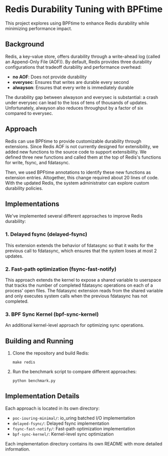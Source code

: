 # Redis Durability Tuning with BPFtime

This project explores using BPFtime to enhance Redis durability while minimizing performance impact.

## Background

Redis, a key-value store, offers durability through a write-ahead log (called an Append-Only File (AOF)). By default, Redis provides three durability configurations that tradeoff durability and performance overhead:

- **no AOF**: Does not provide durability
- **everysec**: Ensures that writes are durable every second
- **alwayson**: Ensures that every write is immediately durable

The durability gap between alwayson and everysec is substantial: a crash under everysec can lead to the loss of tens of thousands of updates. Unfortunately, alwayson also reduces throughput by a factor of six compared to everysec.

## Approach

Redis can use BPFtime to provide customizable durability through extensions. Since Redis AOF is not currently designed for extensibility, we added new functions to the source code to support extensibility. We defined three new functions and called them at the top of Redis's functions for write, fsync, and fdatasync.

Then, we used BPFtime annotations to identify these new functions as extension entries. Altogether, this change required about 20 lines of code. With the updated Redis, the system administrator can explore custom durability policies.

## Implementations

We've implemented several different approaches to improve Redis durability:

### 1. Delayed fsync (delayed-fsync)

This extension extends the behavior of fdatasync so that it waits for the previous call to fdatasync, which ensures that the system loses at most 2 updates.

### 2. Fast-path optimization (fsync-fast-notify)

This approach extends the kernel to expose a shared variable to userspace that tracks the number of completed fdatasync operations on each of a process' open files. The fdatasync extension reads from the shared variable and only executes system calls when the previous fdatasync has not completed.

### 3. BPF Sync Kernel (bpf-sync-kernel)

An additional kernel-level approach for optimizing sync operations.

## Building and Running

1. Clone the repository and build Redis:
   ```
   make redis
   ```

2. Run the benchmark script to compare different approaches:
   ```
   python benchmark.py
   ```

## Implementation Details

Each approach is located in its own directory:

- `poc-iouring-minimal/`: io_uring batched I/O implementation
- `delayed-fsync/`: Delayed fsync implementation
- `fsync-fast-notify/`: Fast-path optimization implementation
- `bpf-sync-kernel/`: Kernel-level sync optimization

Each implementation directory contains its own README with more detailed information.


